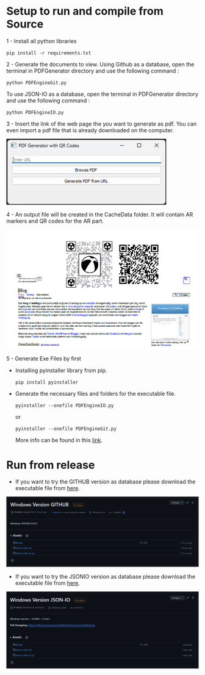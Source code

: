 # Setup to run and compile from Source

1 - Install all python libraries

```
pip install -r requirements.txt
```
2 - Generate the documents to view. Using Github as a database, open the terminal in PDFGenerator directory and use the following command :
 
```
python PDFEngineGit.py
```

To use JSON-IO as a database, open the terminal in PDFGenerator directory and use the following command :
 
```
python PDFEngineIO.py
```

3 - Insert the link of the web page the you want to generate as pdf. You can even import a pdf file that is already downloaded on the computer.

![alt text](readme-img/image.png)

4 - An output file will be created in the CacheData folder. It will contain AR markers and QR codes for the AR part.

![alt text](readme-img/image-1.png)

5 - Generate Exe Files by first 

* Installing pyinstaller library from pip.
    ```
    pip install pyinstaller
    ```

* Generate the necessary files and folders for the executable file.
    ```
    pyinstaller --onefile PDFEngineIO.py
    ```
    or
    ```
    pyinstaller --onefile PDFEngineGit.py
    ```
    More info can be found in this [link](https://www.datacamp.com/tutorial/two-simple-methods-to-convert-a-python-file-to-an-exe-file).


# Run from release
- If you want to try the GITHUB version as database please download the executable file from [here](https://github.com/seanscofield/archivist/releases/tag/Windows_Git).

![alt text](readme-img/image-1-git.png)

- If you want to try the JSONIO version as database please download the executable file from [here](https://github.com/seanscofield/archivist/releases/tag/Windows_JSON).

![alt text](readme-img/image-json.png)
